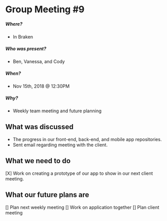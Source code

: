 # Group Meeting #9
##### Where?
* In Braken
##### Who was present?
* Ben, Vanessa, and Cody
##### When?
* Nov 15th, 2018 @ 12:30PM
##### Why?
* Weekly team meeting and future planning

## What was discussed
* The progress in our front-end, back-end, and mobile app repositories.
* Sent email regarding meeting with the client.

## What we need to do
[X] Work on creating a prototype of our app to show in our next client meeting.

## What our future plans are
[] Plan next weekly meeting 
[] Work on application together 
[] Plan client meeting
